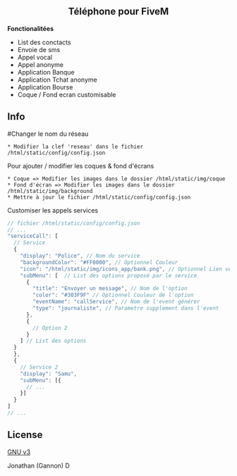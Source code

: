 <h2 align="center">Téléphone pour FiveM</h2>

**Fonctionalitées**
  - List des conctacts
  - Envoie de sms
  - Appel vocal
  - Appel anonyme
  - Application Banque
  - Application Tchat anonyme
  - Application Bourse
  - Coque / Fond ecran customisable

## Info
#Changer le nom du réseau
```
* Modifier la clef 'reseau' dans le fichier /html/static/config/config.json
```

Pour ajouter / modifier les coques & fond d'écrans
```
* Coque => Modifier les images dans le dossier /html/static/img/coque
* Fond d'écran => Modifier les images dans le dossier /html/static/img/background
* Mettre à jour le fichier /html/static/config/config.json
```

Customiser les appels services
``` javascript
// fichier /html/static/config/config.json
// ...
"serviceCall": [
  // Service
  {
    "display": "Police", // Nom du service
    "backgroundColor": "#FF0000", // Optionnel Couleur 
    "icon": "/html/static/img/icons_app/bank.png", // Optionnel Lien vers une image | Ignore le backgroundColor
    "subMenu": [  // List des options proposé par le service
      {
        "title": "Envoyer un message", // Nom de l'option
        "color": "#303F9F" // Optionnel Couleur de l'option
        "eventName": "callService", // Nom de l'event générer
        "type": "journaliste", // Parametre supplement dans l'event
      },
      {
        // Option 2
      }
    ] // List des options
  }
  },
  {
    // Service 2
    "display": "Samu",
    "subMenu": [{
      // ...
    }]
  }
]
// ...
```


## License

[GNU v3](https://opensource.org/licenses/gpl-3.0.html)

Jonathan (Gannon) D
